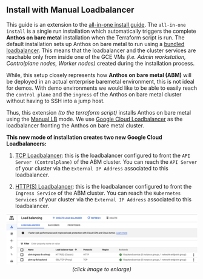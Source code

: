 ## Install with Manual Loadbalancer

This guide is an extension to the [all-in-one install guide](one_click_install.md). The `all-in-one install` is a single run installation which automatically triggers the complete **Anthos on bare metal** installation when the Terraform script is run. The default installation sets up Anthos on bare metal to run using a [bundled loadbalancer](https://cloud.google.com/anthos/clusters/docs/bare-metal/latest/installing/bundled-lb). This means that the loadbalancer and the cluster services are reachable only from inside one of the GCE VMs _(i.e. Admin workstation, Controlplane nodes, Worker nodes)_ created during the installation process.

While, this setup closely represents how **Anthos on bare metal (ABM)** will be deployed in an actual enterprise baremetal environment, this is not ideal for demos. With demo environments we would like to be able to easily reach the `control plane` and the `ingress` of the Anthos on bare metal cluster without having to SSH into a jump host.

Thus, this extension _(to the terraform script)_ installs Anthos on bare metal using the [Manual LB](https://cloud.google.com/anthos/clusters/docs/bare-metal/latest/installing/manual-lb) mode. We use [Google Cloud Loadbalancer](https://cloud.google.com/load-balancing/docs/load-balancing-overview) as the loadbalancer fronting the Anthos on bare metal cluster.

**This new mode of installation creates **two** new Google Cloud Loadbalancers:**
1. [TCP Loadbalancer](https://cloud.google.com/load-balancing/docs/ssl): this is the loadbalancer configured to front the `API Server (Controlplane)` of the ABM cluster. You can reach the `API Server` of your cluster via the `External IP Address` associated to this loadbalancer.
   
2. [HTTP(S) Loadbalancer](https://cloud.google.com/load-balancing/docs/https): this is the loadbalancer configured to front the `Ingress Service` of the ABM cluster. You can reach the `Kubernetes Services` of your cluster via the `External IP Address` associated to this loadbalancer.
 
<p align="center">
  <img src="images/gcp_lbs.png">
  <em>
    </br>
    (click image to enlarge)
  </em>
</p>

